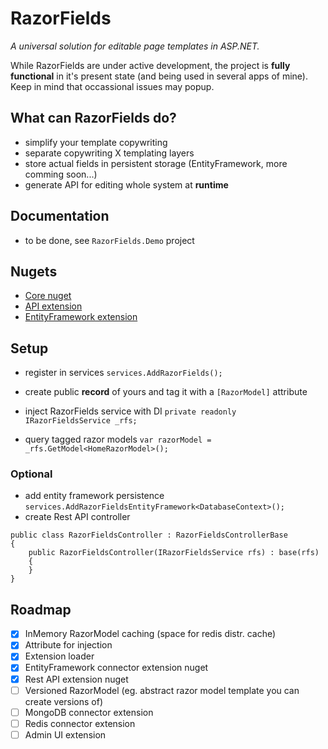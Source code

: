 # RazorFields
*A universal solution for editable page templates in ASP.NET.*

While RazorFields are under active development, the project is **fully functional** in it's present state (and being used in several apps of mine). Keep in mind that occassional issues may popup.

## What can RazorFields do?
- simplify your template copywriting
- separate copywriting X templating layers
- store actual fields in persistent storage (EntityFramework, more comming soon...)
- generate API for editing whole system at **runtime**

## Documentation
- to be done, see `RazorFields.Demo` project

## Nugets
- [Core nuget](https://www.nuget.org/packages/RazorFields)
- [API extension](https://www.nuget.org/packages/RazorFields.Api)
- [EntityFramework extension](https://www.nuget.org/packages/RazorFields.EntityFramework)

## Setup
- register in services `services.AddRazorFields();`

- create public **record** of yours and tag it with a `[RazorModel]` attribute

- inject RazorFields service with DI `private readonly IRazorFieldsService _rfs;`
- query tagged razor models `var razorModel = _rfs.GetModel<HomeRazorModel>();`

### Optional
- add entity framework persistence `services.AddRazorFieldsEntityFramework<DatabaseContext>();`
- create Rest API controller
```
public class RazorFieldsController : RazorFieldsControllerBase
{
    public RazorFieldsController(IRazorFieldsService rfs) : base(rfs)
    {
    }
}
```

## Roadmap
- [x] InMemory RazorModel caching (space for redis distr. cache)
- [x] Attribute for injection
- [x] Extension loader 
- [x] EntityFramework connector extension nuget
- [x] Rest API extension nuget  
- [ ] Versioned RazorModel (eg. abstract razor model template you can create versions of)
- [ ] MongoDB connector extension
- [ ] Redis connector extension
- [ ] Admin UI extension
